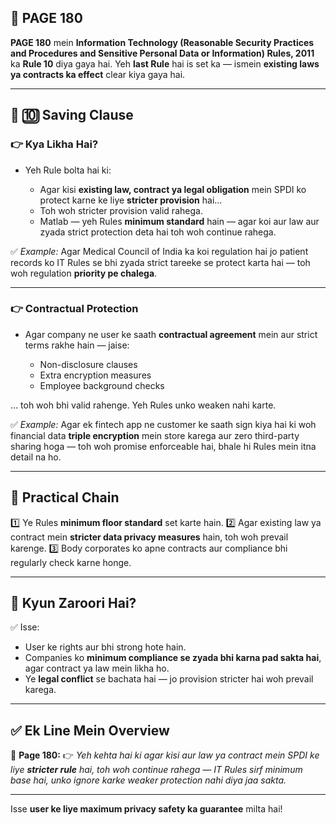 ## 📄 **PAGE 180**

**PAGE 180** mein **Information Technology (Reasonable Security Practices and Procedures and Sensitive Personal Data or Information) Rules, 2011** ka **Rule 10** diya gaya hai.
Yeh **last Rule** hai is set ka — ismein **existing laws ya contracts ka effect** clear kiya gaya hai.

---

## 🔹 **🔟 Saving Clause**

### 👉 Kya Likha Hai?

* Yeh Rule bolta hai ki:

  * Agar kisi **existing law, contract ya legal obligation** mein SPDI ko protect karne ke liye **stricter provision** hai…
  * Toh woh stricter provision valid rahega.
  * Matlab — yeh Rules **minimum standard** hain — agar koi aur law aur zyada strict protection deta hai toh woh continue rahega.

✅ *Example:*
Agar Medical Council of India ka koi regulation hai jo patient records ko IT Rules se bhi zyada strict tareeke se protect karta hai — toh woh regulation **priority pe chalega**.

---

### 👉 Contractual Protection

* Agar company ne user ke saath **contractual agreement** mein aur strict terms rakhe hain — jaise:

  * Non-disclosure clauses
  * Extra encryption measures
  * Employee background checks

… toh woh bhi valid rahenge.
Yeh Rules unko weaken nahi karte.

✅ *Example:*
Agar ek fintech app ne customer ke saath sign kiya hai ki woh financial data **triple encryption** mein store karega aur zero third-party sharing hoga — toh woh promise enforceable hai, bhale hi Rules mein itna detail na ho.

---

## 🧩 **Practical Chain**

1️⃣ Ye Rules **minimum floor standard** set karte hain.
2️⃣ Agar existing law ya contract mein **stricter data privacy measures** hain, toh woh prevail karenge.
3️⃣ Body corporates ko apne contracts aur compliance bhi regularly check karne honge.

---

## 🔹 **Kyun Zaroori Hai?**

✅ Isse:

* User ke rights aur bhi strong hote hain.
* Companies ko **minimum compliance se zyada bhi karna pad sakta hai**, agar contract ya law mein likha ho.
* Ye **legal conflict** se bachata hai — jo provision stricter hai woh prevail karega.

---

## ✅ **Ek Line Mein Overview**

📌 **Page 180:**
👉 *Yeh kehta hai ki agar kisi aur law ya contract mein SPDI ke liye **stricter rule** hai, toh woh continue rahega — IT Rules sirf minimum base hai, unko ignore karke weaker protection nahi diya jaa sakta.*

---

Isse **user ke liye maximum privacy safety ka guarantee** milta hai!
